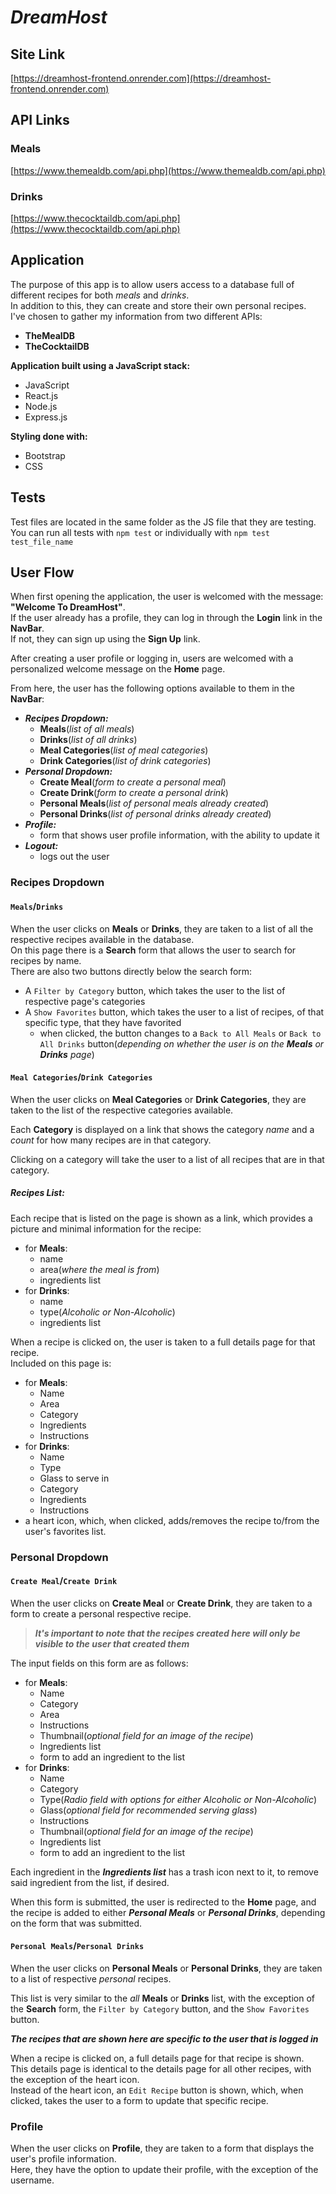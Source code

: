 # *DreamHost*
## Site Link
[https://dreamhost-frontend.onrender.com](https://dreamhost-frontend.onrender.com)

## API Links

### Meals
[https://www.themealdb.com/api.php](https://www.themealdb.com/api.php)
### Drinks
[https://www.thecocktaildb.com/api.php](https://www.thecocktaildb.com/api.php)

## Application
The purpose of this app is to allow users access to a database full of different recipes for both *meals* and *drinks*.  
In addition to this, they can create and store their own personal recipes.   
I've chosen to gather my information from two different APIs:  

- **TheMealDB**  
- **TheCocktailDB**


**Application built using a JavaScript stack:**  
- JavaScript  
- React.js  
- Node.js  
- Express.js  

**Styling done with:**  
- Bootstrap  
- CSS  


## Tests
Test files are located in the same folder as the JS file that they are testing.  
You can run all tests with `npm test` or individually with `npm test test_file_name`


## User Flow
When first opening the application, the user is welcomed with the message: **"Welcome To DreamHost"**.  
If the user already has a profile, they can log in through the **Login** link in the **NavBar**.  
If not, they can sign up using the **Sign Up** link.  

After creating a user profile or logging in, users are welcomed with a personalized welcome message on the **Home** page.  

From here, the user has the following options available to them in the **NavBar**:

- ***Recipes Dropdown:***
	- **Meals**(*list of all meals*)
	- **Drinks**(*list of all drinks*)
	- **Meal Categories**(*list of meal categories*)
	- **Drink Categories**(*list of drink categories*)
- ***Personal Dropdown:***
	- **Create Meal**(*form to create a personal meal*)
	- **Create Drink**(*form to create a personal drink*)
	- **Personal Meals**(*list of personal meals already created*)
	- **Personal Drinks**(*list of personal drinks already created*)
- ***Profile:***
	- form that shows user profile information, with the ability to update it
- ***Logout:***
	- logs out the user


### Recipes Dropdown
#### `Meals`/`Drinks`
When the user clicks on **Meals** or **Drinks**, they are taken to a list of all the respective recipes available in the database.  
On this page there is a **Search** form that allows the user to search for recipes by name.  
There are also two buttons directly below the search form:

- A `Filter by Category` button, which takes the user to the list of respective page's categories
- A `Show Favorites` button, which takes the user to a list of recipes, of that specific type, that they have favorited
	- when clicked, the button changes to a `Back to All Meals` or `Back to All Drinks` button(*depending on whether the user is on the **Meals** or **Drinks** page*)

#### `Meal Categories`/`Drink Categories`
When the user clicks on **Meal Categories** or **Drink Categories**, they are taken to the list of the respective categories available.  

Each **Category** is displayed on a link that shows the category *name* and a *count* for how many recipes are in that category.  

Clicking on a category will take the user to a list of all recipes that are in that category.  

##### Recipes List:
Each recipe that is listed on the page is shown as a link, which provides a picture and minimal information for the recipe:

- for **Meals**:
	- name
	- area(*where the meal is from*)
	- ingredients list
- for **Drinks**:
	- name
	- type(*Alcoholic or Non-Alcoholic*)
	- ingredients list

When a recipe is clicked on, the user is taken to a full details page for that recipe.  
Included on this page is:

- for **Meals**:
	- Name
	- Area
	- Category
	- Ingredients
	- Instructions
- for **Drinks**:
	- Name
	- Type
	- Glass to serve in
	- Category
	- Ingredients
	- Instructions
- a heart icon, which, when clicked, adds/removes the recipe to/from the user's favorites list.


### Personal Dropdown
#### `Create Meal`/`Create Drink`
When the user clicks on **Create Meal** or **Create Drink**, they are taken to a form to create a personal respective recipe.
> ***It's important to note that the recipes created here will only be visible to the user that created them***

The input fields on this form are as follows:

- for **Meals**:
	- Name
	- Category
	- Area
	- Instructions
	- Thumbnail(*optional field for an image of the recipe*)
	- Ingredients list
	- form to add an ingredient to the list
- for **Drinks**:
	- Name
	- Category
	- Type(*Radio field with options for either Alcoholic or Non-Alcoholic*)
	- Glass(*optional field for recommended serving glass*)
	- Instructions
	- Thumbnail(*optional field for an image of the recipe*)
	- Ingredients list
	- form to add an ingredient to the list

Each ingredient in the ***Ingredients list*** has a trash icon next to it, to remove said ingredient from the list, if desired.  

When this form is submitted, the user is redirected to the **Home** page, and the recipe is added to either ***Personal Meals*** or ***Personal Drinks***, depending on the form that was submitted.

#### `Personal Meals`/`Personal Drinks`
When the user clicks on **Personal Meals** or **Personal Drinks**, they are taken to a list of respective *personal* recipes.  

This list is very similar to the *all* **Meals** or **Drinks** list, with the exception of the **Search** form, the `Filter by Category` button, and the `Show Favorites` button.  

***The recipes that are shown here are specific to the user that is logged in***  

When a recipe is clicked on, a full details page for that recipe is shown.  
This details page is identical to the details page for all other recipes, with the exception of the heart icon.  
Instead of the heart icon, an `Edit Recipe` button is shown, which, when clicked, takes the user to a form to update that specific recipe.


### Profile
When the user clicks on **Profile**, they are taken to a form that displays the user's profile information.  
Here, they have the option to update their profile, with the exception of the username.